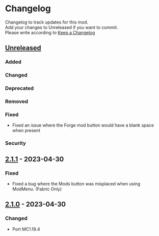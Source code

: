 # Changelog

Changelog to track updates for this mod.  
Add your changes to Unreleased if you want to commit.  
Please write according to [Keep a Changelog](https://keepachangelog.com/en/1.0.0/)

## [Unreleased]

### Added

### Changed

### Deprecated

### Removed

### Fixed

- Fixed an issue where the Forge mod button would have a blank space when present

### Security

## [2.1.1] - 2023-04-30

### Fixed

- Fixed a bug where the Mods button was misplaced when using ModMenu. (Fabric Only)

## [2.1.0] - 2023-04-30

### Changed

- Port MC1.19.4

[Unreleased]: https://github.com/MORIMORI0317/GameMenuRemoveGFARB/compare/v2.1.1...HEAD

[2.1.1]: https://github.com/MORIMORI0317/GameMenuRemoveGFARB/compare/v2.1.0...v2.1.1

[2.1.0]: https://github.com/MORIMORI0317/GameMenuRemoveGFARB/commits/v2.1.0
